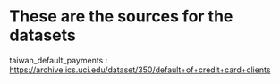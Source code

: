 # These are the sources for the datasets

taiwan_default_payments : https://archive.ics.uci.edu/dataset/350/default+of+credit+card+clients